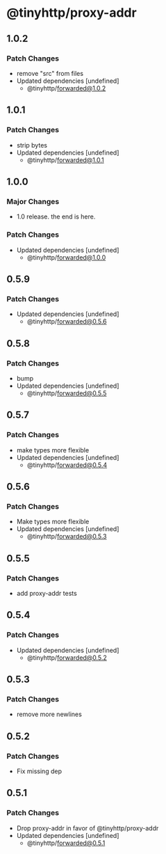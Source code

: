 # @tinyhttp/proxy-addr

## 1.0.2

### Patch Changes

- remove "src" from files
- Updated dependencies [undefined]
  - @tinyhttp/forwarded@1.0.2

## 1.0.1

### Patch Changes

- strip bytes
- Updated dependencies [undefined]
  - @tinyhttp/forwarded@1.0.1

## 1.0.0

### Major Changes

- 1.0 release. the end is here.

### Patch Changes

- Updated dependencies [undefined]
  - @tinyhttp/forwarded@1.0.0

## 0.5.9

### Patch Changes

- Updated dependencies [undefined]
  - @tinyhttp/forwarded@0.5.6

## 0.5.8

### Patch Changes

- bump
- Updated dependencies [undefined]
  - @tinyhttp/forwarded@0.5.5

## 0.5.7

### Patch Changes

- make types more flexible
- Updated dependencies [undefined]
  - @tinyhttp/forwarded@0.5.4

## 0.5.6

### Patch Changes

- Make types more flexible
- Updated dependencies [undefined]
  - @tinyhttp/forwarded@0.5.3

## 0.5.5

### Patch Changes

- add proxy-addr tests

## 0.5.4

### Patch Changes

- Updated dependencies [undefined]
  - @tinyhttp/forwarded@0.5.2

## 0.5.3

### Patch Changes

- remove more newlines

## 0.5.2

### Patch Changes

- Fix missing dep

## 0.5.1

### Patch Changes

- Drop proxy-addr in favor of @tinyhttp/proxy-addr
- Updated dependencies [undefined]
  - @tinyhttp/forwarded@0.5.1
